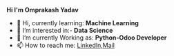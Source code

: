 
<b style="font-color:blue, font-size: 20px">Hi I'm Omprakash Yadav</b>

- 👋 Hi, currently learning: <b>Machine Learning</b>
- 👀 I’m interested in:- <b>Data Science</b>
- 🌱 I’m currently Working as: <b>Python-Odoo Developer</b>
- 📫 How to reach me: <a href="https://www.linkedin.com/in/omprakash-kumar/" target="_blank">Linkedln,</a><a href="https://mail.google.com/mail/u/0/?view=cm&amp;fs=1&amp;to=omprakashopj90@gmail.com&amp;su=SUBJECT&amp;body=BODY&amp;tf=1" rel="nofollow">Mail</a>


<!---
omprakashkyadav/omprakashkyadav is a ✨ special ✨ repository because its `README.md` (this file) appears on your GitHub profile.
You can click the Preview link to take a look at your changes.
--->
